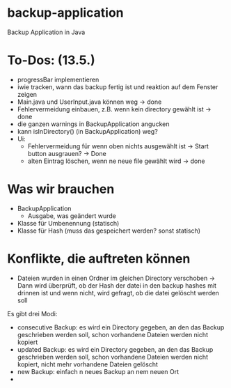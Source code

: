 # backup-application
Backup Application in Java



# To-Dos: (13.5.)
- progressBar implementieren
- iwie tracken, wann das backup fertig ist und reaktion auf dem Fenster zeigen
- Main.java und UserInput.java können weg -> done
- Fehlervermeidung einbauen, z.B. wenn kein directory gewählt ist -> done
- die ganzen warnings in BackupApplication angucken
- kann isInDirectory() (in BackupApplication) weg?
- Ui:
  - Fehlervermeidung für wenn oben nichts ausgewählt ist -> Start button ausgrauen? -> Done
  - alten Eintrag löschen, wenn ne neue file gewählt wird -> done 




# Was wir brauchen
- BackupApplication
  - Ausgabe, was geändert wurde
- Klasse für Umbenennung (statisch)
- Klasse für Hash (muss das gespeichert werden? sonst statisch)

# Konflikte, die auftreten können
- Dateien wurden in einen Ordner im gleichen Directory verschoben
→ Dann wird überprüft, ob der Hash der datei in den backup hashes mit drinnen ist 
und wenn nicht, wird gefragt, ob die datei gelöscht werden soll


Es gibt drei Modi:
- consecutive Backup: es wird ein Directory gegeben, an den das Backup geschrieben werden soll, schon vorhandene Dateien
  werden nicht kopiert
- updated Backup: es wird ein Directory gegeben, an den das Backup geschrieben werden soll, schon vorhandene Dateien
  werden nicht kopiert, nicht mehr vorhandene Dateien gelöscht
- new Backup: einfach n neues Backup an nem neuen Ort
- 